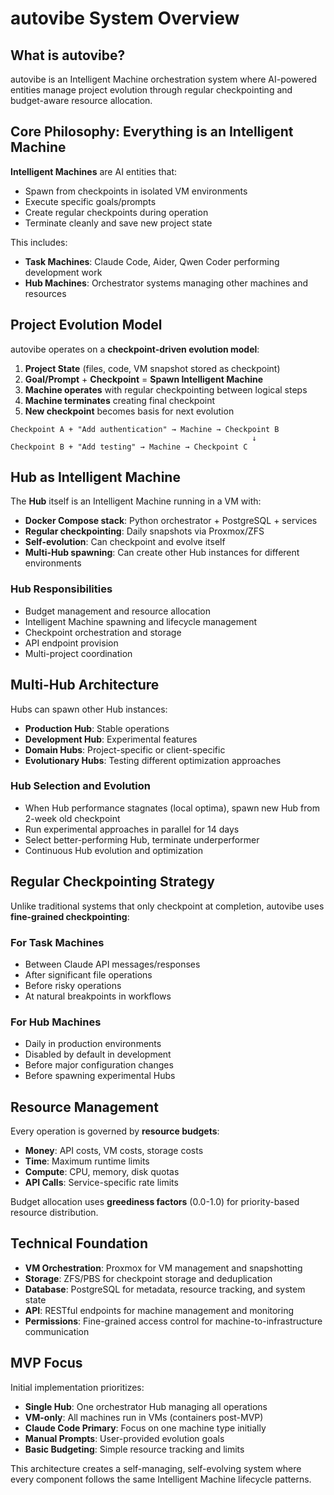 # autovibe System Overview

## What is autovibe?

autovibe is an Intelligent Machine orchestration system where AI-powered entities manage project evolution through regular checkpointing and budget-aware resource allocation.

## Core Philosophy: Everything is an Intelligent Machine

**Intelligent Machines** are AI entities that:
- Spawn from checkpoints in isolated VM environments
- Execute specific goals/prompts
- Create regular checkpoints during operation
- Terminate cleanly and save new project state

This includes:
- **Task Machines**: Claude Code, Aider, Qwen Coder performing development work
- **Hub Machines**: Orchestrator systems managing other machines and resources

## Project Evolution Model

autovibe operates on a **checkpoint-driven evolution model**:

1. **Project State** (files, code, VM snapshot stored as checkpoint)
2. **Goal/Prompt** + **Checkpoint** = **Spawn Intelligent Machine**
3. **Machine operates** with regular checkpointing between logical steps
4. **Machine terminates** creating final checkpoint
5. **New checkpoint** becomes basis for next evolution

```
Checkpoint A + "Add authentication" → Machine → Checkpoint B
                                                      ↓
Checkpoint B + "Add testing" → Machine → Checkpoint C
```

## Hub as Intelligent Machine

The **Hub** itself is an Intelligent Machine running in a VM with:
- **Docker Compose stack**: Python orchestrator + PostgreSQL + services
- **Regular checkpointing**: Daily snapshots via Proxmox/ZFS
- **Self-evolution**: Can checkpoint and evolve itself
- **Multi-Hub spawning**: Can create other Hub instances for different environments

### Hub Responsibilities
- Budget management and resource allocation
- Intelligent Machine spawning and lifecycle management
- Checkpoint orchestration and storage
- API endpoint provision
- Multi-project coordination

## Multi-Hub Architecture

Hubs can spawn other Hub instances:
- **Production Hub**: Stable operations
- **Development Hub**: Experimental features  
- **Domain Hubs**: Project-specific or client-specific
- **Evolutionary Hubs**: Testing different optimization approaches

### Hub Selection and Evolution
- When Hub performance stagnates (local optima), spawn new Hub from 2-week old checkpoint
- Run experimental approaches in parallel for 14 days
- Select better-performing Hub, terminate underperformer
- Continuous Hub evolution and optimization

## Regular Checkpointing Strategy

Unlike traditional systems that only checkpoint at completion, autovibe uses **fine-grained checkpointing**:

### For Task Machines
- Between Claude API messages/responses
- After significant file operations
- Before risky operations
- At natural breakpoints in workflows

### For Hub Machines  
- Daily in production environments
- Disabled by default in development
- Before major configuration changes
- Before spawning experimental Hubs

## Resource Management

Every operation is governed by **resource budgets**:
- **Money**: API costs, VM costs, storage costs
- **Time**: Maximum runtime limits
- **Compute**: CPU, memory, disk quotas
- **API Calls**: Service-specific rate limits

Budget allocation uses **greediness factors** (0.0-1.0) for priority-based resource distribution.

## Technical Foundation

- **VM Orchestration**: Proxmox for VM management and snapshotting
- **Storage**: ZFS/PBS for checkpoint storage and deduplication  
- **Database**: PostgreSQL for metadata, resource tracking, and system state
- **API**: RESTful endpoints for machine management and monitoring
- **Permissions**: Fine-grained access control for machine-to-infrastructure communication

## MVP Focus

Initial implementation prioritizes:
- **Single Hub**: One orchestrator Hub managing all operations
- **VM-only**: All machines run in VMs (containers post-MVP)
- **Claude Code Primary**: Focus on one machine type initially  
- **Manual Prompts**: User-provided evolution goals
- **Basic Budgeting**: Simple resource tracking and limits

This architecture creates a self-managing, self-evolving system where every component follows the same Intelligent Machine lifecycle patterns.